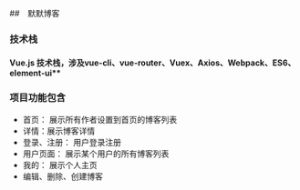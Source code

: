 ##　默默博客
### 技术栈
#### Vue.js 技术栈，涉及vue-cli、vue-router、Vuex、Axios、Webpack、ES6、element-ui**

### 项目功能包含

- 首页： 展示所有作者设置到首页的博客列表
- 详情：展示博客详情
- 登录、注册： 用户登录注册
- 用户页面： 展示某个用户的所有博客列表
- 我的： 展示个人主页
- 编辑、删除、创建博客
